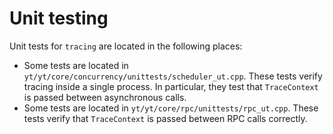 # Unit testing

Unit tests for `tracing` are located in the following places:
* Some tests are located in `yt/yt/core/concurrency/unittests/scheduler_ut.cpp`. These tests verify tracing inside a single process. In particular, they test that `TraceContext` is passed between asynchronous calls.
* Some tests are located in `yt/yt/core/rpc/unittests/rpc_ut.cpp`. These tests verify that `TraceContext` is passed between RPC calls correctly.
